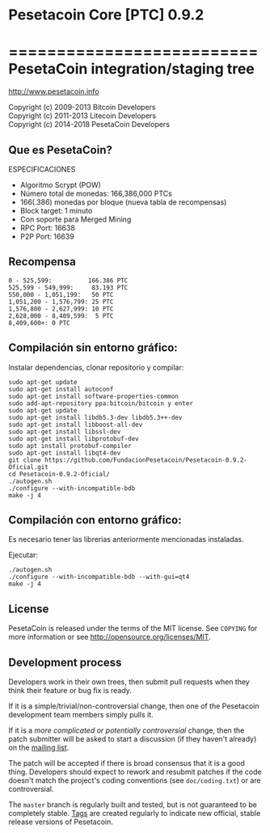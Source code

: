 # Pesetacoin Core [PTC] 0.9.2
==========================
PesetaCoin integration/staging tree
================================

http://www.pesetacoin.info

Copyright (c) 2009-2013 Bitcoin Developers<br />
Copyright (c) 2011-2013 Litecoin Developers<br />
Copyright (c) 2014-2018 PesetaCoin Developers


Que es PesetaCoin?
----------------
ESPECIFICACIONES

- Algoritmo Scrypt (POW)
- Número total de monedas: 166,386,000 PTCs 
- 166(.386) monedas por bloque (nueva tabla de recompensas)
- Block target: 1 minuto 
- Con soporte para Merged Mining
- RPC Port: 16638
- P2P Port: 16639

Recompensa
----------------------------------

    0 - 525,599:          166.386 PTC
    525,599 - 549,999:     83.193 PTC
    550,000 - 1,051,199:   50 PTC
    1,051,200 - 1,576,799: 25 PTC
    1,576,800 - 2,627,999: 10 PTC
    2,628,000 - 8,409,599:  5 PTC
    8,409,600+: 0 PTC
    
Compilación sin entorno gráfico:
----------------------------------

 
Instalar dependencias, clonar repositorio y compilar: 

	sudo apt-get update
	sudo apt-get install autoconf
	sudo apt-get install software-properties-common
	sudo add-apt-repository ppa:bitcoin/bitcoin y enter
	sudo apt-get update
	sudo apt-get install libdb5.3-dev libdb5.3++-dev
	sudo apt-get install libboost-all-dev
	sudo apt-get install libssl-dev
	sudo apt-get install libprotobuf-dev
	sudo apt install protobuf-compiler
	sudo apt-get install libqt4-dev
	git clone https://github.com/FundacionPesetacoin/Pesetacoin-0.9.2-Oficial.git
	cd Pesetacoin-0.9.2-Oficial/
	./autogen.sh
	./configure --with-incompatible-bdb
	make -j 4
 
	

Compilación con entorno gráfico:
----------------------------------

Es necesario tener las librerias anteriormente mencionadas instaladas.

Ejecutar:

	./autogen.sh
	./configure --with-incompatible-bdb --with-gui=qt4
	make -j 4


License
-------

PesetaCoin is released under the terms of the MIT license. See `COPYING` for more
information or see http://opensource.org/licenses/MIT.

Development process
-------------------

Developers work in their own trees, then submit pull requests when they think
their feature or bug fix is ready.

If it is a simple/trivial/non-controversial change, then one of the Pesetacoin
development team members simply pulls it.

If it is a *more complicated or potentially controversial* change, then the patch
submitter will be asked to start a discussion (if they haven't already) on the
[mailing list](http://sourceforge.net/mailarchive/forum.php?forum_name=bitcoin-development).

The patch will be accepted if there is broad consensus that it is a good thing.
Developers should expect to rework and resubmit patches if the code doesn't
match the project's coding conventions (see `doc/coding.txt`) or are
controversial.

The `master` branch is regularly built and tested, but is not guaranteed to be
completely stable. [Tags](https://github.com/bitcoin/bitcoin/tags) are created
regularly to indicate new official, stable release versions of Pesetacoin.


